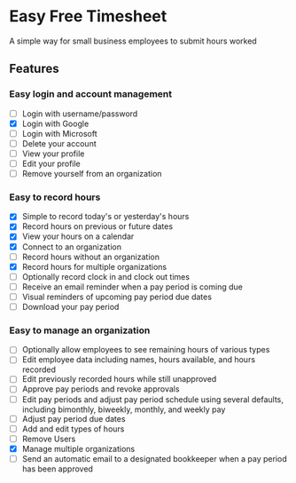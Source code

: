 # Easy Free Timesheet

A simple way for small business employees to submit hours worked

## Features
### Easy login and account management
- [ ] Login with username/password
- [x] Login with Google
- [ ] Login with Microsoft
- [ ] Delete your account
- [ ] View your profile
- [ ] Edit your profile
- [ ] Remove yourself from an organization

### Easy to record hours
- [x] Simple to record today's or yesterday's hours
- [x] Record hours on previous or future dates
- [x] View your hours on a calendar
- [x] Connect to an organization
- [ ] Record hours without an organization
- [x] Record hours for multiple organizations
- [ ] Optionally record clock in and clock out times
- [ ] Receive an email reminder when a pay period is coming due
- [ ] Visual reminders of upcoming pay period due dates
- [ ] Download your pay period 

### Easy to manage an organization
- [ ] Optionally allow employees to see remaining hours of various types
- [ ] Edit employee data including names, hours available, and hours recorded
- [ ] Edit previously recorded hours while still unapproved
- [ ] Approve pay periods and revoke approvals
- [ ] Edit pay periods and adjust pay period schedule using several defaults, including bimonthly, biweekly, monthly, and weekly pay 
- [ ] Adjust pay period due dates
- [ ] Add and edit types of hours
- [ ] Remove Users
- [x] Manage multiple organizations
- [ ] Send an automatic email to a designated bookkeeper when a pay period has been approved